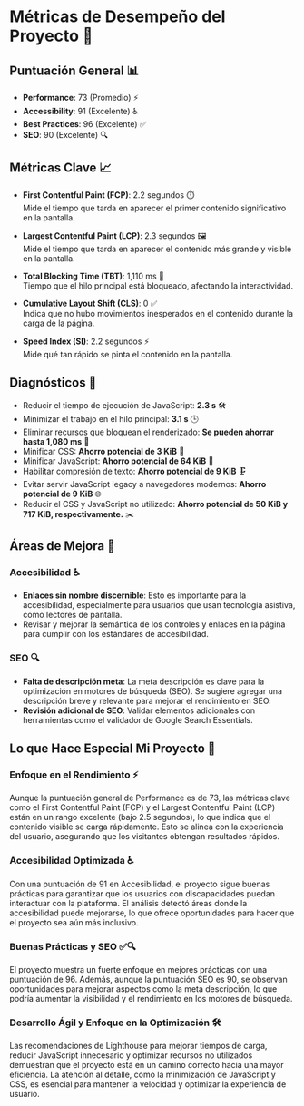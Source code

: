 # Métricas de Desempeño del Proyecto 🚀

## Puntuación General 📊
- **Performance**: 73 (Promedio) ⚡
- **Accessibility**: 91 (Excelente) ♿
- **Best Practices**: 96 (Excelente) ✅
- **SEO**: 90 (Excelente) 🔍

## Métricas Clave 📈
- **First Contentful Paint (FCP)**: 2.2 segundos ⏱️  
  Mide el tiempo que tarda en aparecer el primer contenido significativo en la pantalla.

- **Largest Contentful Paint (LCP)**: 2.3 segundos 🖼️  
  Mide el tiempo que tarda en aparecer el contenido más grande y visible en la pantalla.

- **Total Blocking Time (TBT)**: 1,110 ms 🚦  
  Tiempo que el hilo principal está bloqueado, afectando la interactividad.

- **Cumulative Layout Shift (CLS)**: 0 ✅  
  Indica que no hubo movimientos inesperados en el contenido durante la carga de la página.

- **Speed Index (SI)**: 2.2 segundos ⚡  
  Mide qué tan rápido se pinta el contenido en la pantalla.

## Diagnósticos 🔧
- Reducir el tiempo de ejecución de JavaScript: **2.3 s** 🛠️
- Minimizar el trabajo en el hilo principal: **3.1 s** 🕒
- Eliminar recursos que bloquean el renderizado: **Se pueden ahorrar hasta 1,080 ms** 🚀
- Minificar CSS: **Ahorro potencial de 3 KiB** 🎨
- Minificar JavaScript: **Ahorro potencial de 64 KiB** 📜
- Habilitar compresión de texto: **Ahorro potencial de 9 KiB** 🗜️
- Evitar servir JavaScript legacy a navegadores modernos: **Ahorro potencial de 9 KiB** 🌐
- Reducir el CSS y JavaScript no utilizado: **Ahorro potencial de 50 KiB y 717 KiB, respectivamente.** ✂️

## Áreas de Mejora 🚀

### Accesibilidad ♿
- **Enlaces sin nombre discernible**: Esto es importante para la accesibilidad, especialmente para usuarios que usan tecnología asistiva, como lectores de pantalla.
- Revisar y mejorar la semántica de los controles y enlaces en la página para cumplir con los estándares de accesibilidad.

### SEO 🔍
- **Falta de descripción meta**: La meta descripción es clave para la optimización en motores de búsqueda (SEO). Se sugiere agregar una descripción breve y relevante para mejorar el rendimiento en SEO.
- **Revisión adicional de SEO**: Validar elementos adicionales con herramientas como el validador de Google Search Essentials.

## Lo que Hace Especial Mi Proyecto 🌟

### Enfoque en el Rendimiento ⚡
Aunque la puntuación general de Performance es de 73, las métricas clave como el First Contentful Paint (FCP) y el Largest Contentful Paint (LCP) están en un rango excelente (bajo 2.5 segundos), lo que indica que el contenido visible se carga rápidamente. Esto se alinea con la experiencia del usuario, asegurando que los visitantes obtengan resultados rápidos.

### Accesibilidad Optimizada ♿
Con una puntuación de 91 en Accesibilidad, el proyecto sigue buenas prácticas para garantizar que los usuarios con discapacidades puedan interactuar con la plataforma. El análisis detectó áreas donde la accesibilidad puede mejorarse, lo que ofrece oportunidades para hacer que el proyecto sea aún más inclusivo.

### Buenas Prácticas y SEO ✅🔍
El proyecto muestra un fuerte enfoque en mejores prácticas con una puntuación de 96. Además, aunque la puntuación SEO es 90, se observan oportunidades para mejorar aspectos como la meta descripción, lo que podría aumentar la visibilidad y el rendimiento en los motores de búsqueda.

### Desarrollo Ágil y Enfoque en la Optimización 🛠️
Las recomendaciones de Lighthouse para mejorar tiempos de carga, reducir JavaScript innecesario y optimizar recursos no utilizados demuestran que el proyecto está en un camino correcto hacia una mayor eficiencia. La atención al detalle, como la minimización de JavaScript y CSS, es esencial para mantener la velocidad y optimizar la experiencia de usuario.
